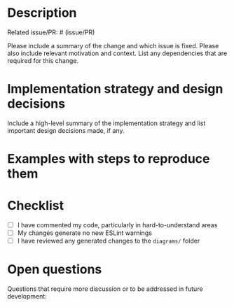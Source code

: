 # Description

Related issue/PR: # (issue/PR)

Please include a summary of the change and which issue is fixed. Please also include relevant motivation and context. List any dependencies that are required for this change.

# Implementation strategy and design decisions

Include a high-level summary of the implementation strategy and list important design decisions made, if any.

# Examples with steps to reproduce them

# Checklist

- [ ] I have commented my code, particularly in hard-to-understand areas
- [ ] My changes generate no new ESLint warnings
- [ ] I have reviewed any generated changes to the `diagrams/` folder

# Open questions

Questions that require more discussion or to be addressed in future development:
